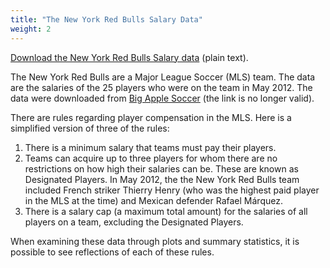 ```yaml
---
title: "The New York Red Bulls Salary Data"
weight: 2
---
```


[Download the New York Red Bulls Salary data](../NYRedBullsSalaries.txt) (plain text).

The New York Red Bulls are a Major League Soccer (MLS) team. The data are the salaries of the 25 players who were on the team in May 2012. The data were downloaded from [Big Apple Soccer](http://www.bigapplesoccer.com/teams/redbulls2.php?article_id=30451) (the link is no longer valid).

There are rules regarding player compensation in the MLS. Here is a simplified version of three of the rules:

1. There is a minimum salary that teams must pay their players.
2. Teams can acquire up to three players for whom there are no restrictions on how high their salaries can be. These are known as Designated Players. In May 2012, the the New York Red Bulls team included French striker Thierry Henry (who was the highest paid player in the MLS at the time) and Mexican defender Rafael Márquez.
3. There is a salary cap (a maximum total amount) for the salaries of all players on a team, excluding the Designated Players.

When examining these data through plots and summary statistics, it is possible to see reflections of each of these rules.
